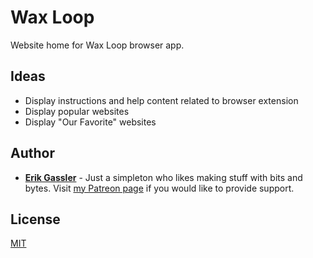 # Wax Loop

Website home for Wax Loop browser app.

## Ideas

* Display instructions and help content related to browser extension
* Display popular websites
* Display "Our Favorite" websites

## Author

* **[Erik Gassler](https://www.erikgassler.com/home)** - Just a simpleton who likes making stuff with bits and bytes. Visit [my Patreon page](https://www.patreon.com/stoicdreams) if you would like to provide support.

## License

[MIT](LICENSE)
